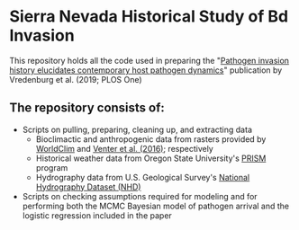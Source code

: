# Sierra Nevada Historical Study of Bd Invasion
This repository holds all the code used in preparing the "[Pathogen invasion history elucidates contemporary host pathogen dynamics](https://journals.plos.org/plosone/article?id=10.1371%2Fjournal.pone.0219981)" publication by Vredenburg et al. (2019; PLOS One)


## The repository consists of:
- Scripts on pulling, preparing, cleaning up, and extracting data
  - Bioclimactic and anthropogenic data from rasters provided by [WorldClim](https://www.worldclim.org/data/bioclim.html) and [Venter et al. (2016)](https://www.nature.com/articles/sdata201667); respectively
  - Historical weather data from Oregon State University's [PRISM](https://prism.oregonstate.edu/) program
  - Hydrography data from U.S. Geological Survey's [National Hydrography Dataset (NHD)](https://www.usgs.gov/national-hydrography)
- Scripts on checking assumptions required for modeling and for performing both the MCMC Bayesian model of pathogen arrival and the logistic regression included in the paper
